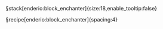 §stack[enderio:block_enchanter]{size:18,enable_tooltip:false}

§recipe[enderio:block_enchanter]{spacing:4}